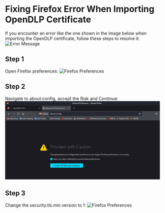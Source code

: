 # Fixing Firefox Error When Importing OpenDLP Certificate
If you encounter an error like the one shown in the image below when importing the OpenDLP certificate, follow these steps to resolve it:
![Error Message](Assets/ErrorImage.png)
## Step 1
Open Firefox preferences:
![Firefox Preferences](Assets/Preferences.png)


## Step 2
Navigate to about:config, accept the Risk and Continue:
![Firefox Preferences](Assets/About.png)


## Step 3
Change the security.tls.min.version to 1:
![Firefox Preferences](Assets/AboutConfig.png)
